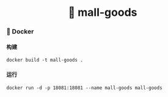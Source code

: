 <h1 align="center">🏪 mall-goods</h1>

### 🐳 Docker

#### 构建

```
docker build -t mall-goods .
```

#### 运行

```
docker run -d -p 18081:18081 --name mall-goods mall-goods
```
